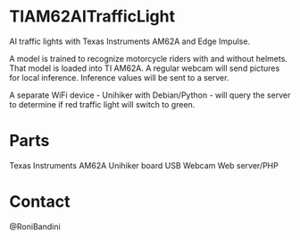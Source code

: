 # TIAM62AITrafficLight

AI traffic lights with Texas Instruments AM62A and Edge Impulse.

A model is trained to recognize motorcycle riders with and without helmets. That model is loaded into TI AM62A. A regular webcam will send pictures for local inference. Inference values will be sent to a server.

A separate WiFi device - Unihiker with Debian/Python - will query the server to determine if red traffic light will switch to green.

# Parts

Texas Instruments AM62A 
Unihiker board
USB Webcam
Web server/PHP

# Contact

@RoniBandini


